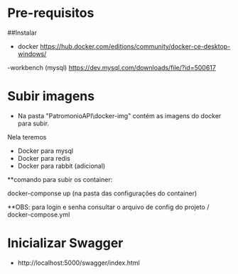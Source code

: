# Pre-requisitos
##Instalar

- docker
https://hub.docker.com/editions/community/docker-ce-desktop-windows/

-workbench (mysql)
https://dev.mysql.com/downloads/file/?id=500617

# Subir imagens

- Na pasta "PatromonioAPI\docker-img" contém as imagens do docker para subir.

Nela teremos
- Docker para mysql
- Docker para redis
- Docker para rabbit (adicional)

**comando para subir os container:

docker-componse up (na pasta das configurações do container)

**OBS: para login e senha consultar o arquivo de config do projeto / docker-compose.yml

# Inicializar Swagger
- http://localhost:5000/swagger/index.html
